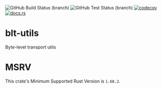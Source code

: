 ![GitHub Build Status (branch)](https://img.shields.io/github/actions/workflow/status/eta077/blt-utils/build.yml?branch=release) 
![GitHub Test Status (branch)](https://img.shields.io/github/actions/workflow/status/eta077/blt-utils/test.yml?branch=release&label=test) 
[![codecov](https://codecov.io/gh/eta077/blt-utils/branch/release/graph/badge.svg)](https://codecov.io/gh/eta077/blt-utils) 
[![docs.rs](https://img.shields.io/docsrs/blt-utils)](https://docs.rs/astro-rs/latest/blt-utils/)

# blt-utils
Byte-level transport utils

# MSRV
This crate's Minimum Supported Rust Version is `1.68.2`.
